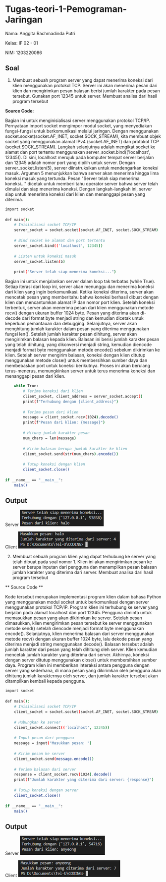 # Tugas-teori-1-Pemograman-Jaringan

Nama: Anggita Rachmadinda Putri

Kelas: IF 02 - 01

NIM: 1203220086

## Soal
1. Membuat sebuah program server yang dapat menerima koneksi dari klien menggunakan protokol TCP. Server ini akan menerima pesan dari klien dan mengirimkan pesan balasan berisi jumlah karakter pada pesan tersebut. Gunakan port 12345 untuk server. Membuat analisa dari hasil program tersebut 

**Source Code:**

Bagian ini untuk menginisialisasi server menggunakan protokol TCP/IP. Pernyataan import socket mengimpor modul socket, yang menyediakan fungsi-fungsi untuk berkomunikasi melalui jaringan. Dengan menggunakan socket.socket(socket.AF_INET, socket.SOCK_STREAM), kita membuat objek socket yang menggunakan alamat IPv4 (socket.AF_INET) dan protokol TCP (socket.SOCK_STREAM). Langkah selanjutnya adalah mengikat socket ke alamat dan port tertentu menggunakan server_socket.bind(('localhost', 12345)). Di sini, localhost merujuk pada komputer tempat server berjalan dan 12345 adalah nomor port yang dipilih untuk server. Dengan server_socket.listen(5), server diinstruksikan untuk mendengarkan koneksi masuk. Argumen 5 menunjukkan bahwa server akan menerima hingga lima koneksi masuk yang tertunda. Pesan "Server telah siap menerima koneksi..." dicetak untuk memberi tahu operator server bahwa server telah dimulai dan siap menerima koneksi. Dengan langkah-langkah ini, server siap untuk menerima koneksi dari klien dan menanggapi pesan yang diterima.
```sh
import socket

def main():
    # Inisialisasi socket TCP/IP
    server_socket = socket.socket(socket.AF_INET, socket.SOCK_STREAM)

    # Bind socket ke alamat dan port tertentu
    server_socket.bind(('localhost', 12345))

    # Listen untuk koneksi masuk
    server_socket.listen(5)

    print("Server telah siap menerima koneksi...")
```

Bagian ini untuk menjalankan server dalam loop tak terbatas (while True). Setiap iterasi dari loop ini, server akan menunggu dan menerima koneksi dari klien yang ingin berkomunikasi. Ketika koneksi diterima, server akan mencetak pesan yang memberitahu bahwa koneksi berhasil dibuat dengan klien dan mencantumkan alamat IP dan nomor port klien. Setelah koneksi terbentuk, server akan menerima pesan dari klien menggunakan metode recv() dengan ukuran buffer 1024 byte. Pesan yang diterima akan di-decode dari format byte menjadi string dan kemudian dicetak untuk keperluan pemantauan dan debugging. Selanjutnya, server akan menghitung jumlah karakter dalam pesan yang diterima menggunakan fungsi len(). Setelah jumlah karakter pesan dihitung, server akan mengirimkan balasan kepada klien. Balasan ini berisi jumlah karakter pesan yang telah dihitung, yang dikonversi menjadi string, kemudian diencode menjadi format byte menggunakan metode encode() sebelum dikirimkan ke klien. Setelah server mengirim balasan, koneksi dengan klien ditutup menggunakan metode close() untuk membersihkan sumber daya dan membebaskan port untuk koneksi berikutnya. Proses ini akan berulang terus-menerus, memungkinkan server untuk terus menerima koneksi dan menanggapi pesan dari klien.
```sh
    while True:
        # Terima koneksi dari klien
        client_socket, client_address = server_socket.accept()
        print(f"Terhubung dengan {client_address}")
        
        # Terima pesan dari klien
        message = client_socket.recv(1024).decode()
        print(f"Pesan dari klien: {message}")
        
        # Hitung jumlah karakter pesan
        num_chars = len(message)
        
        # Kirim balasan berupa jumlah karakter ke klien
        client_socket.send(str(num_chars).encode())
        
        # Tutup koneksi dengan klien
        client_socket.close()

if __name__ == "__main__":
    main()
```
## Output
Server
![reference image](/images/2.png)

Client
![reference image](/images/1.png)

2. Membuat sebuah program klien yang dapat terhubung ke server yang telah dibuat pada soal nomor 1. Klien ini akan mengirimkan pesan ke server berupa inputan dari pengguna dan menampilkan pesan balasan jumlah karakter yang diterima dari server. Membuat analisa dari hasil program tersebut

** Source Code **

Kode tersebut merupakan implementasi program klien dalam bahasa Python yang menggunakan modul socket untuk berkomunikasi dengan server menggunakan protokol TCP/IP. Program klien ini terhubung ke server yang berjalan pada alamat localhost dan port 12345. Pengguna diminta untuk memasukkan pesan yang akan dikirimkan ke server. Setelah pesan dimasukkan, klien mengirimkan pesan tersebut ke server menggunakan metode send() setelah diencode menjadi format byte menggunakan encode(). Selanjutnya, klien menerima balasan dari server menggunakan metode recv() dengan ukuran buffer 1024 byte, lalu dekode pesan yang diterima menjadi string menggunakan decode(). Balasan tersebut adalah jumlah karakter dari pesan yang telah dihitung oleh server. Klien kemudian mencetak jumlah karakter yang diterima dari server. Akhirnya, koneksi dengan server ditutup menggunakan close() untuk membersihkan sumber daya. Program klien ini memberikan interaksi antara pengguna dengan server yang sederhana, di mana pesan yang dikirimkan oleh pengguna akan dihitung jumlah karakternya oleh server, dan jumlah karakter tersebut akan ditampilkan kembali kepada pengguna.
```sh
import socket

def main():
    # Inisialisasi socket TCP/IP
    client_socket = socket.socket(socket.AF_INET, socket.SOCK_STREAM)

    # Hubungkan ke server
    client_socket.connect(('localhost', 12345))

    # Input pesan dari pengguna
    message = input("Masukkan pesan: ")

    # Kirim pesan ke server
    client_socket.send(message.encode())

    # Terima balasan dari server
    response = client_socket.recv(1024).decode()
    print(f"Jumlah karakter yang diterima dari server: {response}")

    # Tutup koneksi dengan server
    client_socket.close()

if __name__ == "__main__":
    main()
```
## Output

Server
![reference image](/images/3.png)

Client
![reference image](/images/4.png)

